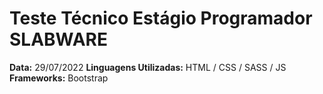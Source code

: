 # Teste Técnico Estágio Programador SLABWARE
**Data:** 29/07/2022
**Linguagens Utilizadas:** HTML / CSS / SASS / JS
**Frameworks:** Bootstrap